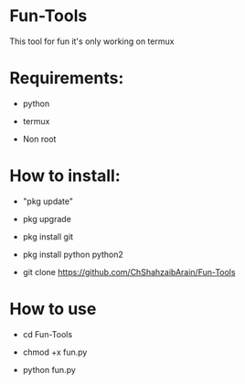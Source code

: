 # Fun-Tools
This tool for fun it's only working on termux 

# Requirements:

* python

* termux

* Non root

# How to install:

* "pkg update"

* pkg upgrade

* pkg install git

* pkg install python python2

* git clone https://github.com/ChShahzaibArain/Fun-Tools

# How to use

* cd Fun-Tools

* chmod +x fun.py

* python fun.py
